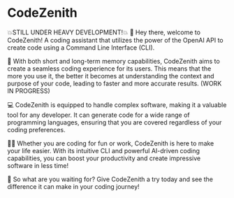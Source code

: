 # CodeZenith
💥STILL UNDER HEAVY DEVELOPMENT!💥
👋 Hey there, welcome to CodeZenith! A coding assistant that utilizes the power of the OpenAI API to create code
using a Command Line Interface (CLI).

🧠 With both short and long-term memory capabilities, CodeZenith aims to create a seamless coding experience for its
users. This means that the more you use it, the better it becomes at understanding the context and purpose of your code,
leading to faster and more accurate results. (WORK IN PROGRESS)

💻 CodeZenith is equipped to handle complex software, making it a valuable tool for any developer. It can generate code
for a wide range of programming languages, ensuring that you are covered regardless of your coding preferences.

👨‍💻 Whether you are coding for fun or work, CodeZenith is here to make your life easier. With its intuitive CLI and
powerful AI-driven coding capabilities, you can boost your productivity and create impressive software in less time!

🤖 So what are you waiting for? Give CodeZenith a try today and see the difference it can make in your coding journey!